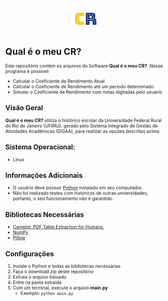 <p align="center">
  <img src="https://github.com/juliarobaina/Meu-Coeficiente-De-Rendimento/blob/main/img/logo-3.png" width="90" height="90"/>
</p>

# Qual é o meu CR?
  <p>Este repositório contém os arquivos do Software <b>Qual é o meu CR?</b>. Nesse programa é possível:</p>

  <ul>
    <li>Calcular o Coeficiente de Rendimento Atual</li>
    <li>Calcular o Coeficiente de Rendimento até um período determinado</li>
    <li>Simular o Coeficiente de Rendimento com notas digitadas pelo usuário</li>
  </ul>
  
## Visão Geral
  <p><b>Qual é o meu CR?</b> utiliza o histórico escolar da Universidade Federal Rural do Rio de Janeiro (UFRRJ), gerado pelo Sistema Integrado de Gestão de Atividades Acadêmicas (SIGAA), para realizar as opções descritas acima.</p>

## Sistema Operacional:
  <ul>
    <li>Linux</li>
  </ul>
  
## Informações Adicionais
  <ul>
  <li>O usuário deve possuir <a href="https://www.python.org/">Python</a> instalado em seu computador.</li>
    <li>Não foi realizado testes com históricos de outras universidades, portanto, o seu funcionamento não é garantido.</li>
  </ul>
  
## Bibliotecas Necessárias
  <ul>
    <li><a href="https://github.com/camelot-dev/camelot">Camelot: PDF Table Extraction for Humans.</a></li>
    <li><a href="https://github.com/numpy/numpy">NumPy</a></li>
    <li><a href="https://github.com/python-pillow/Pillow">Pillow</a></li>
  </ul>
  
## Configurações
  <ol>
    <li>Instale o Python e todas as bibliotecas necessárias</li>
    <li>Faça o download zip deste repositório</li>
    <li>Extraia o arquivo baixado</li>
    <li>Entre na pasta extraída</li>
    <li>Com um terminal, execute o arquivo <b>main.py</b>
      <ul>
        <li>Exemplo: <code>python main.py</code></li>
      </ul>
    </li>
  </ol>
  



